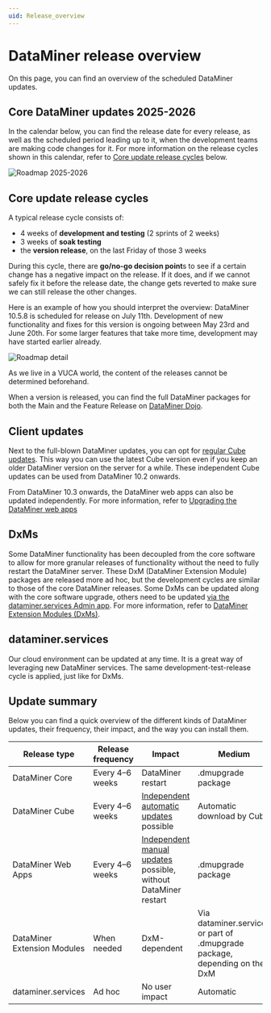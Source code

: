 ```yaml
---
uid: Release_overview
---
```


# DataMiner release overview

On this page, you can find an overview of the scheduled DataMiner updates.

## Core DataMiner updates 2025-2026

In the calendar below, you can find the release date for every release, as well as the scheduled period leading up to it, when the development teams are making code changes for it. For more information on the release cycles shown in this calendar, refer to [Core update release cycles](#core-update-release-cycles) below.

![Roadmap 2025-2026](~/release-notes/images/DM_RoadMap2025-2026-1.svg)

## Core update release cycles

A typical release cycle consists of:

- 4 weeks of **development and testing** (2 sprints of 2 weeks)
- 3 weeks of **soak testing**
- the **version release**, on the last Friday of those 3 weeks

During this cycle, there are **go/no-go decision point**s to see if a certain change has a negative impact on the release. If it does, and if we cannot safely fix it before the release date, the change gets reverted to make sure we can still release the other changes.

Here is an example of how you should interpret the overview: DataMiner 10.5.8 is scheduled for release on July 11th. Development of new functionality and fixes for this version is ongoing between May 23rd and June 20th. For some larger features that take more time, development may have started earlier already.

![Roadmap detail](~/release-notes/images/DataMiner-Release-Calendar-2025-2026-detail-1.png)

As we live in a VUCA world, the content of the releases cannot be determined beforehand.

When a version is released, you can find the full DataMiner packages for both the Main and the Feature Release on [DataMiner Dojo](https://community.dataminer.services/dataminer-server-upgrade-packages/).

## Client updates

Next to the full-blown DataMiner updates, you can opt for [regular Cube updates](xref:Managing_the_start_window#selecting-your-cube-update-track). This way you can use the latest Cube version even if you keep an older DataMiner version on the server for a while. These independent Cube updates can be used from DataMiner 10.2 onwards.

From DataMiner 10.3 onwards, the DataMiner web apps can also be updated independently. For more information, refer to [Upgrading the DataMiner web apps](xref:Upgrading_Downgrading_Webapps)

## DxMs

Some DataMiner functionality has been decoupled from the core software to allow for more granular releases of functionality without the need to fully restart the DataMiner server. These DxM (DataMiner Extension Module) packages are released more ad hoc, but the development cycles are similar to those of the core DataMiner releases. Some DxMs can be updated along with the core software upgrade, others need to be updated [via the dataminer.services Admin app](xref:Managing_cloud-connected_nodes#upgrading-nodes-to-the-latest-dxm-versions). For more information, refer to [DataMiner Extension Modules (DxMs)](xref:DataMinerExtensionModules).

## dataminer.services

Our cloud environment can be updated at any time. It is a great way of leveraging new DataMiner services. The same development-test-release cycle is applied, just like for DxMs.

## Update summary

Below you can find a quick overview of the different kinds of DataMiner updates, their frequency, their impact, and the way you can install them.

| Release type | Release frequency | Impact | Medium |
|--------------|-------------------|--------|--------|
| DataMiner Core | Every 4–6 weeks | DataMiner restart | .dmupgrade package |
| DataMiner Cube | Every 4–6 weeks | [Independent automatic updates](xref:Managing_the_start_window#selecting-your-cube-update-track) possible | Automatic download by Cube |
| DataMiner Web Apps| Every 4–6 weeks | [Independent manual updates](xref:Upgrading_Downgrading_Webapps) possible, without DataMiner restart | .dmupgrade package |
| DataMiner Extension Modules | When needed | DxM-dependent | Via dataminer.services or part of .dmupgrade package, depending on the DxM |
| dataminer.services | Ad hoc | No user impact | Automatic |
